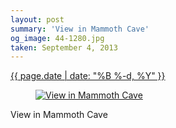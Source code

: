 ```yaml
---
layout: post
summary: 'View in Mammoth Cave'
og_image: 44-1280.jpg
taken: September 4, 2013
---
```


<div class="post">
 <time>
  <a href="/44">
   {{ page.date | date: "%B %-d, %Y" }}
  </a>
 </time>
 <a href="/44">
  <figure data-taken="9/4/2013">
   <img alt="View in Mammoth Cave" sizes="(min-width: 700px) 50vw, calc(100vw - 2rem)" src="{{ site.assets_url }}/44-640.jpg" srcset="{{ site.assets_url }}/44-1280.jpg 1280w, {{ site.assets_url }}/44-960.jpg 960w, {{ site.assets_url }}/44-640.jpg 640w, {{ site.assets_url }}/44-320.jpg 320w"/>
  </figure>
 </a>
 <span>
  View in Mammoth Cave
 </span>
</div>
